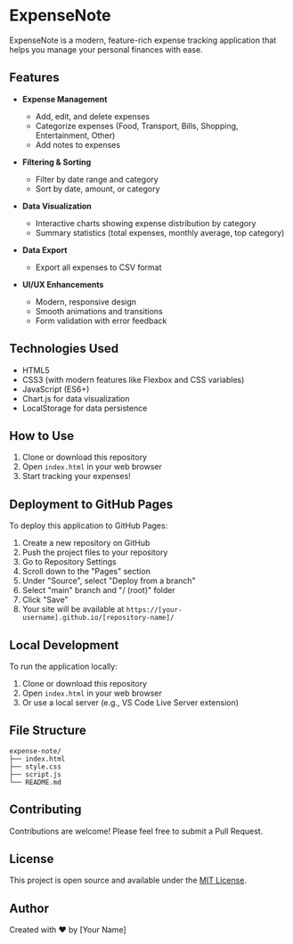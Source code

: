 # ExpenseNote

ExpenseNote is a modern, feature-rich expense tracking application that helps you manage your personal finances with ease.

## Features

- **Expense Management**
  - Add, edit, and delete expenses
  - Categorize expenses (Food, Transport, Bills, Shopping, Entertainment, Other)
  - Add notes to expenses

- **Filtering & Sorting**
  - Filter by date range and category
  - Sort by date, amount, or category

- **Data Visualization**
  - Interactive charts showing expense distribution by category
  - Summary statistics (total expenses, monthly average, top category)

- **Data Export**
  - Export all expenses to CSV format

- **UI/UX Enhancements**
  - Modern, responsive design
  - Smooth animations and transitions
  - Form validation with error feedback

## Technologies Used

- HTML5
- CSS3 (with modern features like Flexbox and CSS variables)
- JavaScript (ES6+)
- Chart.js for data visualization
- LocalStorage for data persistence

## How to Use

1. Clone or download this repository
2. Open `index.html` in your web browser
3. Start tracking your expenses!

## Deployment to GitHub Pages

To deploy this application to GitHub Pages:

1. Create a new repository on GitHub
2. Push the project files to your repository
3. Go to Repository Settings
4. Scroll down to the "Pages" section
5. Under "Source", select "Deploy from a branch"
6. Select "main" branch and "/ (root)" folder
7. Click "Save"
8. Your site will be available at `https://[your-username].github.io/[repository-name]/`

## Local Development

To run the application locally:

1. Clone or download this repository
2. Open `index.html` in your web browser
3. Or use a local server (e.g., VS Code Live Server extension)

## File Structure

```
expense-note/
├── index.html
├── style.css
├── script.js
└── README.md
```

## Contributing

Contributions are welcome! Please feel free to submit a Pull Request.

## License

This project is open source and available under the [MIT License](LICENSE).

## Author

Created with ❤️ by [Your Name]